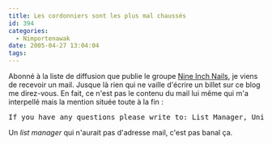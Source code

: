 ```yaml
---
title: Les cordonniers sont les plus mal chaussés
id: 394
categories:
  - Nimportenawak
date: 2005-04-27 13:04:04
tags:
---
```


Abonné à la liste de diffusion que publie le groupe [Nine Inch Nails](http://www.nin.com/ "Site officiel du groupe Nine Inch Nails"), je viens de recevoir un mail. Jusque là rien qui ne vaille d'écrire un billet sur ce blog me direz-vous. En fait, ce n'est pas le contenu du mail lui même qui m'a interpellé mais la mention située toute à la fin&nbsp;:
 <pre>If you have any questions please write to: List Manager, Universal Music Companies 2220 Colorado Avenue, Santa Monica, CA 90404</pre> 

Un _list manager_ qui n'aurait pas d'adresse mail, c'est pas banal ça.